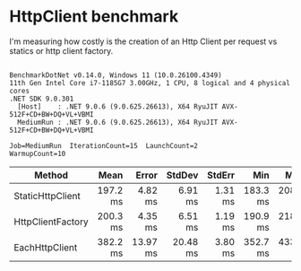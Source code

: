# HttpClient benchmark

I'm measuring how costly is the creation of an Http Client per request vs statics or http client factory.

```

BenchmarkDotNet v0.14.0, Windows 11 (10.0.26100.4349)
11th Gen Intel Core i7-1185G7 3.00GHz, 1 CPU, 8 logical and 4 physical cores
.NET SDK 9.0.301
  [Host]    : .NET 9.0.6 (9.0.625.26613), X64 RyuJIT AVX-512F+CD+BW+DQ+VL+VBMI
  MediumRun : .NET 9.0.6 (9.0.625.26613), X64 RyuJIT AVX-512F+CD+BW+DQ+VL+VBMI

Job=MediumRun  IterationCount=15  LaunchCount=2  
WarmupCount=10  

```
| Method            | Mean     | Error    | StdDev   | StdErr  | Min      | Max      | Op/s  | Allocated |
|------------------ |---------:|---------:|---------:|--------:|---------:|---------:|------:|----------:|
| StaticHttpClient  | 197.2 ms |  4.82 ms |  6.91 ms | 1.31 ms | 183.3 ms | 208.3 ms | 5.071 | 108.64 KB |
| HttpClientFactory | 200.3 ms |  4.35 ms |  6.51 ms | 1.19 ms | 190.9 ms | 218.0 ms | 4.993 | 103.11 KB |
| EachHttpClient    | 382.2 ms | 13.97 ms | 20.48 ms | 3.80 ms | 352.7 ms | 433.2 ms | 2.617 | 146.67 KB |
